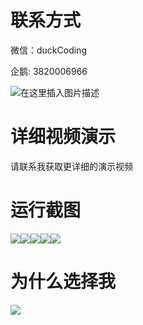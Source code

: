 # 联系方式

微信：duckCoding

企鹅: 3820006966

![在这里插入图片描述](http://upload.cxycsx.vip/91ab4bcb4f2c4c6db86365bb6d6e9c62.jpeg)

# 详细视频演示

请联系我获取更详细的演示视频

# 运行截图

![](http://www.bysj52.com/uploadfile/ueditor/image/202306/%E6%AF%95%E8%AE%BEssm173%E5%9F%BA%E4%BA%8ESSM%E7%9A%84%E5%85%BB%E8%80%81%E9%99%A2%E8%80%81%E4%BA%BA%E5%81%A5%E5%BA%B7%E7%9B%91%E6%8A%A4%E5%B9%B3%E5%8F%B0+vue%E6%AF%95%E4%B8%9A%E8%AE%BE%E8%AE%A1/4.png)![](http://www.bysj52.com/uploadfile/ueditor/image/202306/%E6%AF%95%E8%AE%BEssm173%E5%9F%BA%E4%BA%8ESSM%E7%9A%84%E5%85%BB%E8%80%81%E9%99%A2%E8%80%81%E4%BA%BA%E5%81%A5%E5%BA%B7%E7%9B%91%E6%8A%A4%E5%B9%B3%E5%8F%B0+vue%E6%AF%95%E4%B8%9A%E8%AE%BE%E8%AE%A1/1.png)![](http://www.bysj52.com/uploadfile/ueditor/image/202306/%E6%AF%95%E8%AE%BEssm173%E5%9F%BA%E4%BA%8ESSM%E7%9A%84%E5%85%BB%E8%80%81%E9%99%A2%E8%80%81%E4%BA%BA%E5%81%A5%E5%BA%B7%E7%9B%91%E6%8A%A4%E5%B9%B3%E5%8F%B0+vue%E6%AF%95%E4%B8%9A%E8%AE%BE%E8%AE%A1/3.png)![](http://www.bysj52.com/uploadfile/ueditor/image/202306/%E6%AF%95%E8%AE%BEssm173%E5%9F%BA%E4%BA%8ESSM%E7%9A%84%E5%85%BB%E8%80%81%E9%99%A2%E8%80%81%E4%BA%BA%E5%81%A5%E5%BA%B7%E7%9B%91%E6%8A%A4%E5%B9%B3%E5%8F%B0+vue%E6%AF%95%E4%B8%9A%E8%AE%BE%E8%AE%A1/2.png)![](http://www.bysj52.com/uploadfile/ueditor/image/202306/%E6%AF%95%E8%AE%BEssm173%E5%9F%BA%E4%BA%8ESSM%E7%9A%84%E5%85%BB%E8%80%81%E9%99%A2%E8%80%81%E4%BA%BA%E5%81%A5%E5%BA%B7%E7%9B%91%E6%8A%A4%E5%B9%B3%E5%8F%B0+vue%E6%AF%95%E4%B8%9A%E8%AE%BE%E8%AE%A1/5.png)

# 为什么选择我

![](http://upload.cxycsx.vip/%E7%A8%8B%E5%BA%8F%E8%AE%BE%E8%AE%A1.png)


